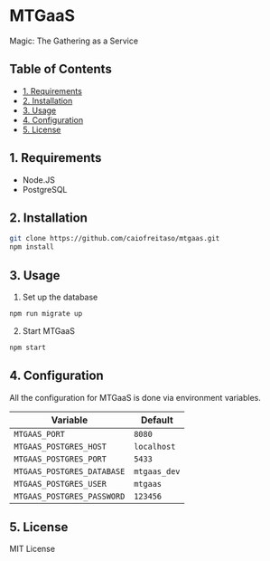 # MTGaaS

Magic: The Gathering as a Service

## Table of Contents
* [1. Requirements](#1-requirements)
* [2. Installation](#2-installation)
* [3. Usage](#3-usage)
* [4. Configuration](#4-configuration)
* [5. License](#5-license)

## 1. Requirements
* Node.JS
* PostgreSQL

## 2. Installation

```bash
git clone https://github.com/caiofreitaso/mtgaas.git
npm install
```

## 3. Usage

1. Set up the database

```bash
npm run migrate up
```

2. Start MTGaaS

```bash
npm start
```

## 4. Configuration

All the configuration for MTGaaS is done via environment variables.

| Variable | Default |
|----------|---------|
| `MTGAAS_PORT` | `8080` |
| `MTGAAS_POSTGRES_HOST` | `localhost` |
| `MTGAAS_POSTGRES_PORT` | `5433` |
| `MTGAAS_POSTGRES_DATABASE` | `mtgaas_dev` |
| `MTGAAS_POSTGRES_USER` | `mtgaas` |
| `MTGAAS_POSTGRES_PASSWORD` | `123456` |

## 5. License

MIT License
